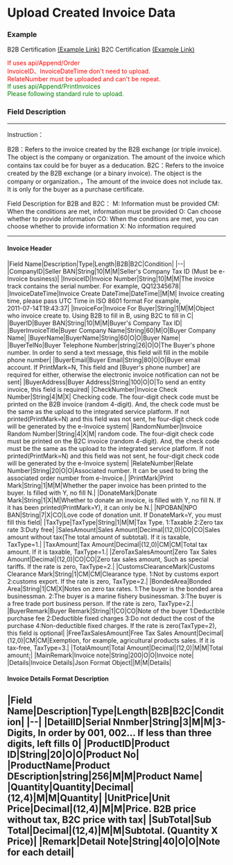 # Upload Created Invoice Data

### Example
B2B Certification [(Example Link)](b2bJsonSample.html)
B2C Certification [(Example Link)](b2cJsonSample.html)

<font color='red'>
If uses api/Append/Order <br />
InvoiceID、InvoiceDateTime don't need to upload.<br />
RelateNumber must be uploaded and can't be repeat.<br />
</font>

<font color='green'>
If uses api/Append/PrintInvoices <br />
Please following standard rule to upload. <br />
</font>


### Field Description 
---
Instruction：

B2B：Refers to the invoice created by the B2B exchange (or triple invoice). The object is the company or organization. The amount of the invoice which contains tax could be for buyer as a deducation.
B2C：Refers to the invoice created by the B2B exchange (or a binary invoice). The object is the company or organization.，The amount of the invoice does not include tax. It is only for the buyer as a purchase certificate.

Field Description for B2B and B2C：
M: Information must be provided
CM: When the conditions are met, information must be provided
O: Can choose whether to provide information
CO: When the conditions are met, you can choose whether to provide information
X: No information required

---

#### Invoice Header
|Field Name|Description|Type|Length|B2B|B2C|Condition|
|--|
|CompanyID|Seller BAN|String|10|M|M|Seller's Company Tax ID (Must be e-Invoice business)|
|InvoiceID|Invoice Number|String|10|M|M|The invoice track contains the serial number. For example, QQ12345678|
|InvoiceDateTime|Invoice Create DateTime|DateTime||M|M| Invoice creating time, please pass UTC Time in ISO 8601 format For example,<br /> 2011-07-14T19:43:37|
|InvoiceFor|Invoice For Buyer|String|1|M|M|Object who invoice create to. Using B2B to fill in B, using B2C to fill in C|
|BuyerID|Buyer BAN|String|10|M|M|Buyer's Company Tax ID|
|BuyerInvoiceTitle|Buyer Company Name|String|60|M|O|Buyer Company Name|
|BuyerName|BuyerName|String|60|O|O|Buyer Name|
|BuyerTelNo|Buyer Telephone Number|string|26|O|O|The Buyer's phone number. In order to send a text message, this field will fill in the mobile phone number|
|BuyerEmail|Buyer Email|String|80|O|O|Buyer email account. If PrintMark=N, This field and [Buyer's phone number] are required for either, otherwise the electronic invoice notification can not be sent|
|BuyerAddress|Buyer Address|String|100|O|O|To send an entity invoice, this field is required|
|CheckNumber|Invoice Check Number|String|4|M|X| Checking code. The four-digit check code must be printed on the B2B invoice (random 4-digit). And, the check code must be the same as the upload to the integrated service platform. If not printed(PrintMark=N) and this field was not sent, he four-digit check code will be generated by the e-Invoice system|
|RandomNumber|Invoice Random Number|String|4|X|M| random code. The four-digit check code must be printed on the B2C invoice (random 4-digit). And, the check code must be the same as the upload to the integrated service platform. If not printed(PrintMark=N) and this field was not sent, he four-digit check code will be generated by the e-Invoice system|
|RelateNumber|Relate Number|String|20|O|O|Associated number. It can be used to bring the associated order number from e-Invoice.|
|PrintMark|Print Mark|String|1|M|M|Whether the paper invoice has been printed to the buyer. Is filled with Y, no fill N.|
|DonateMark|Donate Mark|String|1|X|M|Whether to donate an invoice, is filled with Y, no fill N. If it has been printed(PrintMark=Y), it can only be N.|
|NPOBAN|NPO BAN|String|7|X|CO|Love code of donation unit. If DonateMark=Y, you must fill this field|
|TaxType|TaxType|String|1|M|M|Tax Type.  1:Taxable 2:Zero tax rate 3:Duty free|
|SalesAmount|Sales Amount|Decimal|(12,0)|CO|CO|Sales amount without tax(The total amount of subtotal). If it is taxable, TaxType=1.|
|TaxAmount|Tax Amount|Decimal|(12,0)|CM|CM|Total tax amount. If it is taxable, TaxType=1.|
|ZeroTaxSalesAmount|Zero Tax Sales Amount|Decimal|(12,0)|CO|CO|Zero tax sales amount, Such as special tariffs. If the rate is zero, TaxType=2.|
|CustomsClearanceMark|Customs Clearance Mark|String|1|CM|CM|Clearance type. 1:Not by customs export 2:customs export. If the rate is zero, TaxType=2.|
|BondedArea|Bonded Area|String|1|CM|X|Notes on zero tax rates. 1:The buyer is the bonded area businessman. 2:The buyer is a marine fishery businessman. 3:The buyer is a free trade port business person. If the rate is zero, TaxType=2.|
|BuyerRemark|Buyer Remark|String|1|CO|CO|Note of the buyer  1:Deductible purchase fee 2:Deductible fixed charges 3:Do not deduct the cost of the purchase 4:Non-deductible fixed charges. If the rate is zero(TaxType=2), this field is optional|
|FreeTaxSalesAmount|Free Tax Sales Amount|Decimal|(12,0)|CM|CM|Exemption, for example, agricultural products sales. If it is tax-free, TaxType=3.|
|TotalAmount|Total Amount|Decimal|(12,0)|M|M|Total amount;|
|MainRemark|Invoice note|String|200|O|O|Invoice note|
|Details|Invoice Details|Json Format Object||M|M|Details|

#### Invoice Details Format Description

|Field Name|Description|Type|Length|B2B|B2C|Condition|
|--|
|DetailID|Serial Nnmber|String|3|M|M|3-Digits, In order by 001, 002... If less than three digits, left fills 0|
|ProductID|Product ID|String|20|O|O|Product No|
|ProductName|Product DEscription|string|256|M|M|Product Name|
|Quantity|Quantity|Decimal|(12,4)|M|M|Quantity|
|UnitPrice|Unit Price|Decimal|(12,4)|M|M|Price. B2B price without tax, B2C price with tax|
|SubTotal|Sub Total|Decimal|(12,4)|M|M|Subtotal. (Quantity X Price)|
|Remark|Detail Note|String|40|O|O|Note for each detail|
---

